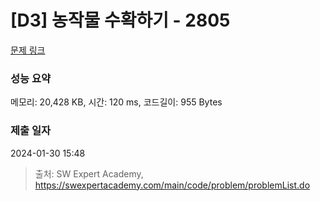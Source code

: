 # [D3] 농작물 수확하기 - 2805 

[문제 링크](https://swexpertacademy.com/main/code/problem/problemDetail.do?contestProbId=AV7GLXqKAWYDFAXB) 

### 성능 요약

메모리: 20,428 KB, 시간: 120 ms, 코드길이: 955 Bytes

### 제출 일자

2024-01-30 15:48



> 출처: SW Expert Academy, https://swexpertacademy.com/main/code/problem/problemList.do